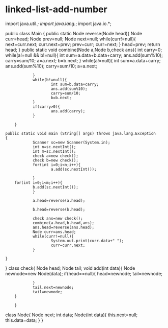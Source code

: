 # linked-list-add-number
import java.util.*;
import java.lang.*;
import java.io.*;

public class Main
{
        public static Node reverse(Node head){
                Node curr=head;
                Node prev=null;
                Node next=null;
                while(curr!=null){
                        next=curr.next;
                        curr.next=prev;
                        prev=curr;
                        curr=next;
                }
                head=prev;
                return head;
        }
        public static void combine(Node a,Node b,check ans){
                int carry=0;
                while(a!=null && b!=null){
                        int sum=a.data+b.data+carry;
                        ans.add(sum%10);
                        carry=sum/10;
                        a=a.next;
                        b=b.next;
                }
                while(a!=null){
                        int sum=a.data+carry;
                        ans.add(sum%10);
                        carry=sum/10;
                        a=a.next;
                        
                }
                while(b!=null){
                        int sum=b.data+carry;
                        ans.add(sum%10);
                        carry=sum/10;
                        b=b.next;
                }
                if(carry>0){
                        ans.add(carry);
                }
        
        }
           
	public static void main (String[] args) throws java.lang.Exception
	{
                Scanner sc=new Scanner(System.in);
                int n=sc.nextInt();
                int m=sc.nextInt();
                check a=new check();
                check b=new check();
                for(int i=0;i<n;i++){
                        a.add(sc.nextInt());
                        
                }
		for(int i=0;i<m;i++){
                b.add(sc.nextInt());
                }
              
                a.head=reverse(a.head);
              
                b.head=reverse(b.head);
            
                check ans=new check();
                combine(a.head,b.head,ans);
                ans.head=reverse(ans.head);
                Node curr=ans.head;
                while(curr!=null){
                        System.out.print(curr.data+" ");
                        curr=curr.next;
                }
      
	}
      
}
class check{
        Node head;
        Node tail;
        void add(int data){
                Node newnode=new Node(data);
                if(head==null){
                        head=newnode;
                        tail=newnode;
                        
                }
                tail.next=newnode;
                tail=newnode;
        }
       
        }



   class Node{
        Node next;
        int data;
        Node(int data){
                this.next=null;
                this.data=data;
        }
}

